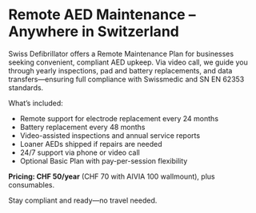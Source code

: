 # Remote AED Maintenance – Anywhere in Switzerland

Swiss Defibrillator offers a Remote Maintenance Plan for businesses seeking convenient, compliant AED upkeep. Via video call, we guide you through yearly inspections, pad and battery replacements, and data transfers—ensuring full compliance with Swissmedic and SN EN 62353 standards.

What’s included:
- Remote support for electrode replacement every 24 months
- Battery replacement every 48 months
- Video-assisted inspections and annual service reports
- Loaner AEDs shipped if repairs are needed
- 24/7 support via phone or video call
- Optional Basic Plan with pay-per-session flexibility

**Pricing: CHF 50/year** (CHF 70 with AIVIA 100 wallmount), plus consumables.

Stay compliant and ready—no travel needed.
